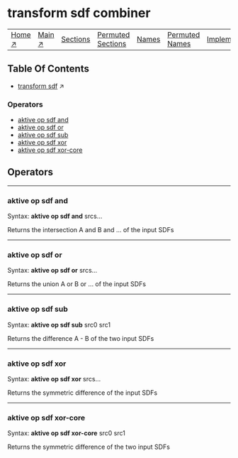 # transform sdf combiner

||||||||
|---|---|---|---|---|---|---|
|[Home ↗](/)|[Main ↗](index.md)|[Sections](index.md#sectree)|[Permuted Sections](bypsections.md)|[Names](byname.md)|[Permuted Names](bypnames.md)|[Implementations](bylang.md)|

## Table Of Contents

  - [transform sdf](transform_sdf.md) ↗


### Operators

 - [aktive op sdf and](#op_sdf_and)
 - [aktive op sdf or](#op_sdf_or)
 - [aktive op sdf sub](#op_sdf_sub)
 - [aktive op sdf xor](#op_sdf_xor)
 - [aktive op sdf xor-core](#op_sdf_xor_core)

## Operators

---
### <a name='op_sdf_and'></a> aktive op sdf and

Syntax: __aktive op sdf and__ srcs...

Returns the intersection A and B and ... of the input SDFs


---
### <a name='op_sdf_or'></a> aktive op sdf or

Syntax: __aktive op sdf or__ srcs...

Returns the union A or B or ... of the input SDFs


---
### <a name='op_sdf_sub'></a> aktive op sdf sub

Syntax: __aktive op sdf sub__ src0 src1

Returns the difference A - B of the two input SDFs


---
### <a name='op_sdf_xor'></a> aktive op sdf xor

Syntax: __aktive op sdf xor__ srcs...

Returns the symmetric difference of the input SDFs


---
### <a name='op_sdf_xor_core'></a> aktive op sdf xor-core

Syntax: __aktive op sdf xor-core__ src0 src1

Returns the symmetric difference of the two input SDFs


